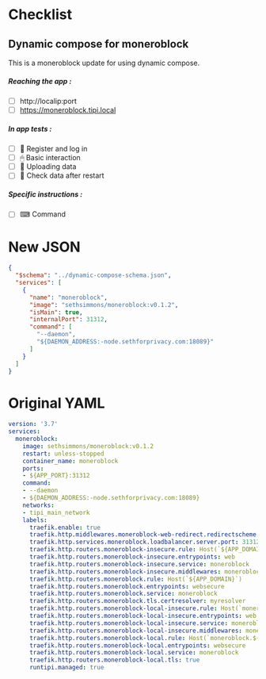 # Checklist
## Dynamic compose for moneroblock
This is a moneroblock update for using dynamic compose.
##### Reaching the app :
- [ ] http://localip:port
- [ ] https://moneroblock.tipi.local
##### In app tests :
- [ ] 📝 Register and log in
- [ ] 🖱 Basic interaction
- [ ] 🌆 Uploading data
- [ ] 🔄 Check data after restart
##### Specific instructions :
- [ ] ⌨ Command

# New JSON
```json
{
  "$schema": "../dynamic-compose-schema.json",
  "services": [
    {
      "name": "moneroblock",
      "image": "sethsimmons/moneroblock:v0.1.2",
      "isMain": true,
      "internalPort": 31312,
      "command": [
        "--daemon",
        "${DAEMON_ADDRESS:-node.sethforprivacy.com:18089}"
      ]
    }
  ]
} 
```
# Original YAML
```yaml
version: '3.7'
services:
  moneroblock:
    image: sethsimmons/moneroblock:v0.1.2
    restart: unless-stopped
    container_name: moneroblock
    ports:
    - ${APP_PORT}:31312
    command:
    - --daemon
    - ${DAEMON_ADDRESS:-node.sethforprivacy.com:18089}
    networks:
    - tipi_main_network
    labels:
      traefik.enable: true
      traefik.http.middlewares.moneroblock-web-redirect.redirectscheme.scheme: https
      traefik.http.services.moneroblock.loadbalancer.server.port: 31312
      traefik.http.routers.moneroblock-insecure.rule: Host(`${APP_DOMAIN}`)
      traefik.http.routers.moneroblock-insecure.entrypoints: web
      traefik.http.routers.moneroblock-insecure.service: moneroblock
      traefik.http.routers.moneroblock-insecure.middlewares: moneroblock-web-redirect
      traefik.http.routers.moneroblock.rule: Host(`${APP_DOMAIN}`)
      traefik.http.routers.moneroblock.entrypoints: websecure
      traefik.http.routers.moneroblock.service: moneroblock
      traefik.http.routers.moneroblock.tls.certresolver: myresolver
      traefik.http.routers.moneroblock-local-insecure.rule: Host(`moneroblock.${LOCAL_DOMAIN}`)
      traefik.http.routers.moneroblock-local-insecure.entrypoints: web
      traefik.http.routers.moneroblock-local-insecure.service: moneroblock
      traefik.http.routers.moneroblock-local-insecure.middlewares: moneroblock-web-redirect
      traefik.http.routers.moneroblock-local.rule: Host(`moneroblock.${LOCAL_DOMAIN}`)
      traefik.http.routers.moneroblock-local.entrypoints: websecure
      traefik.http.routers.moneroblock-local.service: moneroblock
      traefik.http.routers.moneroblock-local.tls: true
      runtipi.managed: true
 
```
